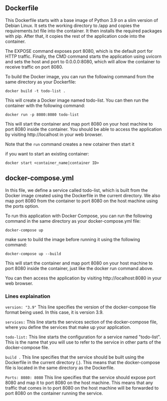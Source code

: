 ## Dockerfile

This Dockerfile starts with a base image of Python 3.9 on a slim version of Debian Linux. It sets the working directory
to /app and copies the requirements.txt file into the container. It then installs the required packages with pip. After that, it copies the rest of the application code into the container.

The EXPOSE command exposes port 8080, which is the default port for HTTP traffic. Finally, the CMD command starts the
application using uvicorn and sets the host and port to 0.0.0.0:8080, which will allow the container to receive traffic on port 8080.

To build the Docker image, you can run the following command from the same directory as your Dockerfile:

``docker build -t todo-list .``

This will create a Docker image named todo-list. You can then run the container with the following command:

``docker run -p 8080:8080 todo-list``

This will start the container and map port 8080 on your host machine to port 8080 inside the container. You should be able to
access the application by visiting http://localhost in your web browser.

Note that the ``run`` command creates a new cotainer then start it

if you want to start an existing container:

``docker start <container_name|container ID>``


## docker-compose.yml

In this file, we define a service called todo-list, which is built from the Docker image created using the Dockerfile in
the current directory. We also map port 8080 from the container to port 8080 on the host machine using the ports option.

To run this application with Docker Compose, you can run the following command in the same directory as your
docker-compose.yml file:

``docker-compose up``

make sure to build the image before running it using the following command:

``docker-compose up --build``

This will start the container and map port 8080 on your host machine to port 8080 inside the container, just like the docker
run command above.

You can then access the application by visiting http://localhost:8080 in your web browser.

### Lines explaination

``version: "3.9"``
This line specifies the version of the docker-compose file format being used. In this case, it is version 3.9.

``services:``
This line starts the services section of the docker-compose file, where you define the services that make up your application.


``todo-list:``
This line starts the configuration for a service named "todo-list". This is the name that you will use to refer to the service in other parts of the docker-compose file.


``build .``
This line specifies that the service should be built using the Dockerfile in the current directory (.). This means that the docker-compose file is located in the same directory as the Dockerfile.


``Ports: 8080: 8080``
This line specifies that the service should expose port 8080 and map it to port 8080 on the host machine. This means that any traffic that comes in to port 8080 on the host machine will be forwarded to port 8080 on the container running the service.

